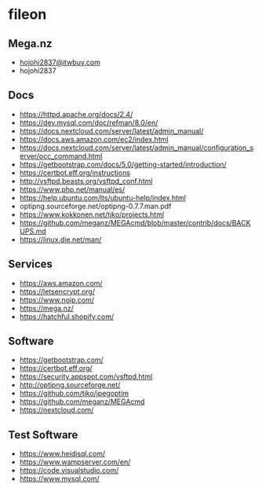 # fileon
## Mega.nz
- hojohi2837@itwbuy.com
- hojohi2837

## Docs
- https://httpd.apache.org/docs/2.4/
- https://dev.mysql.com/doc/refman/8.0/en/
- https://docs.nextcloud.com/server/latest/admin_manual/
- https://docs.aws.amazon.com/ec2/index.html
- https://docs.nextcloud.com/server/latest/admin_manual/configuration_server/occ_command.html
- https://getbootstrap.com/docs/5.0/getting-started/introduction/
- https://certbot.eff.org/instructions
- http://vsftpd.beasts.org/vsftpd_conf.html
- https://www.php.net/manual/es/
- https://help.ubuntu.com/lts/ubuntu-help/index.html
- optipng.sourceforge.net/optipng-0.7.7.man.pdf
- https://www.kokkonen.net/tjko/projects.html
- https://github.com/meganz/MEGAcmd/blob/master/contrib/docs/BACKUPS.md
- https://linux.die.net/man/


## Services
- https://aws.amazon.com/
- https://letsencrypt.org/
- https://www.noip.com/
- https://mega.nz/
- https://hatchful.shopify.com/



## Software
- https://getbootstrap.com/
- https://certbot.eff.org/
- https://security.appspot.com/vsftpd.html
- http://optipng.sourceforge.net/
- https://github.com/tjko/jpegoptim
- https://github.com/meganz/MEGAcmd
- https://nextcloud.com/


## Test Software
- https://www.heidisql.com/
- https://www.wampserver.com/en/
- https://code.visualstudio.com/
- https://www.mysql.com/
